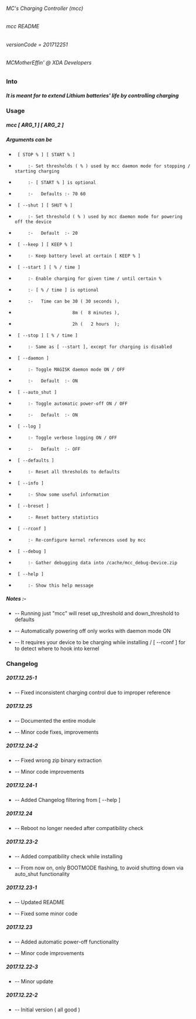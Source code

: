 ###### MC's Charging Controller (mcc)
###### mcc README
###### versionCode = 201712251
###### MCMotherEffin' @ XDA Developers


### Into


##### It is meant for to extend Lithium batteries' life by controlling charging


### Usage

##### mcc [ ARG_1 ] [ ARG_2 ]

##### Arguments can be

-      [ STOP % ] [ START % ]
-          :- Set thresholds ( % ) used by mcc daemon mode for stopping / starting charging
-          :- [ START % ] is optional
-          :-   Defaults :- 70 60

-      [ --shut ] [ SHUT % ]
-          :- Set threshold ( % ) used by mcc daemon mode for powering off the device
-          :-   Default  :- 20

-      [ --keep ] [ KEEP % ]
-          :- Keep battery level at certain [ KEEP % ]

-      [ --start ] [ % / time ]
-          :- Enable charging for given time / until certain % 
-          :- [ % / time ] is optional
-          :-   Time can be 30 ( 30 seconds ),
-                           8m (  8 minutes ),
-                           2h (   2 hours  );

-      [ --stop ] [ % / time ]
-          :- Same as [ --start ], except for charging is disabled

-      [ --daemon ]
-          :- Toggle MAGISK daemon mode ON / OFF
-          :-   Default  :- ON

-      [ --auto_shut ]
-          :- Toggle automatic power-off ON / OFF
-          :-   Default  :- ON

-      [ --log ]
-          :- Toggle verbose logging ON / OFF
-          :-   Default  :- OFF

-      [ --defaults ]
-          :- Reset all thresholds to defaults

-      [ --info ]
-          :- Show some useful information

-      [ --breset ]
-          :- Reset battery statistics

-      [ --rconf ]
-          :- Re-configure kernel references used by mcc

-      [ --debug ]
-          :- Gather debugging data into /cache/mcc_debug-Device.zip

-      [ --help ]
-          :- Show this help message


##### Notes :- 

*    --  Running just "mcc" will reset up_threshold and down_threshold to defaults

*    --  Automatically powering off only works with daemon mode ON

*    --  It requires your device to be charging while installing / [ --rconf ] for to detect where to hook into kernel

### Changelog

##### 2017.12.25-1

*  -- Fixed inconsistent charging control due to improper reference

##### 2017.12.25

*  -- Documented the entire module

*  -- Minor code fixes, improvements

##### 2017.12.24-2

*  -- Fixed wrong zip binary extraction

*  -- Minor code improvements

##### 2017.12.24-1

*  -- Added Changelog filtering from [ --help ]

##### 2017.12.24

*  -- Reboot no longer needed after compatibility check

##### 2017.12.23-2

*  -- Added compatibility check while installing

*  -- From now on, only BOOTMODE flashing, to avoid shutting down via auto_shut functionality

##### 2017.12.23-1

*  -- Updated README

*  -- Fixed some minor code

##### 2017.12.23

*  -- Added automatic power-off functionality

*  -- Minor code improvements

##### 2017.12.22-3

*  -- Minor update

##### 2017.12.22-2

*  -- Initial version ( all good )
